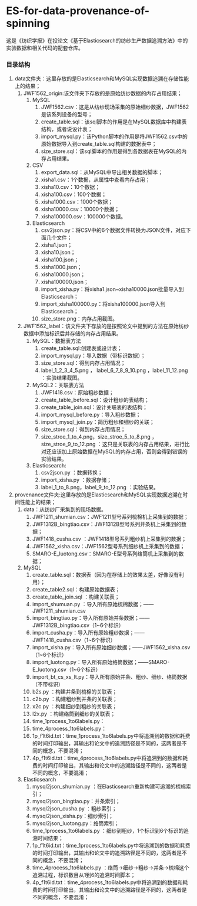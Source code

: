 # ES-for-data-provenance-of-spinning

这是《纺织学报》在投论文《基于Elasticsearch的纺纱生产数据追溯方法》中的实验数据和相关代码的配套仓库。

### 目录结构
1. data文件夹：这里存放的是Elasticsearch和MySQL实现数据追溯在存储性能上的结果；
   1. JWF1562_origin:该文件夹下存放的是原始纺纱数据的内存占用结果；
      1. MySQL
         1. JWF1562.csv：这是从纺纱现场采集的原始细纱数据，JWF1562是该系列设备的型号；
         2. create_table.sql：该sql脚本的作用是在MySQL数据库中构建表结构，或者说设计表；
         3. import_mysql.py：该Python脚本的作用是将JWF1562.csv中的原始数据导入到create_table.sql构建的数据表中；
         4. size_store.sql：该sql脚本的作用是得到各数据表在MySQL的内存占用结果。
      2. CSV
         1. export_data.sql：从MySQL中导出相关数据的脚本；
         2. xisha1.csv：1个数据，从属性中查看内存占用；
         3. xisha10.csv：10个数据；
         4. xisha100.csv：100个数据；
         5. xisha1000.csv：1000个数据；
         6. xisha10000.csv：10000个数据；
         7. xisha100000.csv：100000个数据。
      3. Elasticsearch
         1. csv2json.py：将CSV中的6个数据文件转换为JSON文件，对应下面几个文件；
         2. xisha1.json；
         3. xisha10.json；
         4. xisha100.json；
         5. xisha1000.json；
         6. xisha10000.json；
         7. xisha100000.json；
         8. import_xisha.py：将xisha1.json~xisha10000.json批量导入到Elasticsearch；
         9. import_xisha100000.py：将xisha100000.json导入到Elasticsearch；
         10. size_store.png：内存占用截图。
   2. JWF1562_label：该文件夹下存放的是按照论文中提到的方法在原始纺纱数据中添加标识后并存储的内存占用结果。
      1. MySQL：数据表方法
         1. create_table.sql:创建表或设计表；
         2. import_mysql.py：导入数据（带标识数据）；
         3. size_store.sql：得到内存占用情况；
         4. label_1_2_3_4_5.png ， label_6_7_8_9_10.png ，label_11_12.png ：实验结果截图。
      2. MySQL2：关联表方法
         1. JWF1418.csv：原始粗纱数据；
         2. create_table_before.sql：设计粗纱的表结构；
         3. create_table_join.sql：设计关联表的表结构；
         4. import_mysql_before.py：导入粗纱数据；
         5. import_mysql_join.py：简历粗纱和细纱的关联；
         6. size_store.sql：得到内存占用情况；
         6. size_stroe_1_to_4.png，size_stroe_5_to_8.png ，size_stroe_9_to_12.png ：这只是关联表的内存占用结果，进行比对还应该加上原始数据在MySQL的内存占用，否则会得到错误的实验结果。
      3. Elasticsearch:
         1. csv2json.py ：数据转换；
         2. import_xisha.py ：数据存储；
         3. label_1_to_8.png，label_9_to_12.png ：实验结果。
2. provenance文件夹:这里存放的是Elasticsearch和MySQL实现数据追溯在时间性能上的结果；
   1. data：从纺纱厂采集到的现场数据。
      1. JWF1211_shumian.csv：JWF1211型号系列梳棉机上采集到的数据；
      2. JWF1312B_bingtiao.csv：JWF1312B型号系列并条机上采集到的数据；
      3. JWF1418_cusha.csv ：JWF1418型号系列粗纱机上采集到的数据；
      4. JWF1562_xisha.csv：JWF1562型号系列细纱机上采集到的数据；
      5. SMARO-E_luotong.csv：SMARO-E型号系列络筒机上采集到的数据；
   2. MySQL
      1. create_table.sql：数据表（因为在存储上的效果太差，好像没有利用）；
      2. create_table2.sql：构建原始数据表；
      3. create_table_join.sql ：构建关联表；
      4. import_shumuan.py ：导入所有原始梳棉数据；——JWF1211_shumian.csv
      5. import_bingtiao.py：导入所有原始并条数据；——JWF1312B_bingtiao.csv（1~6个标识）
      6. import_cusha.py：导入所有原始粗纱数据；——JWF1418_cusha.csv（1~6个标识）
      7. import_xisha.py：导入所有原始细纱数据；——JWF1562_xisha.csv（1~6个标识）
      8. import_luotong.py：导入所有原始络筒数据；——SMARO-E_luotong.csv（1~6个标识）
      9. import_bt_cs_xs_lt.py：导入所有原始并条、粗纱、细纱、络筒数据（不带标识）
      10. b2s.py ：构建并条到梳棉的关联表；
      11. c2b.py ：构建粗纱到并条的关联表；
      12. x2c.py ：构建细纱到粗纱的关联表；
      13. l2x.py  ：构建络筒到细纱的关联表；
      14. time_1process_1to6labels.py：
      15. time_4process_1to6labels.py：
      16. 1p_f1t6id.txt：time_1process_1to6labels.py中将追溯到的数据和耗费的时间打印输出，其输出和论文中的追溯路径是不同的，这两者是不同的概念，不要混淆；
      17. 4p_f1t6id.txt：time_4process_1to6labels.py中将追溯到的数据和耗费的时间打印输出，其输出和论文中的追溯路径是不同的，这两者是不同的概念，不要混淆；
   3. Elasticsearch
      1. mysql2json_shumian.py ：在Elasticsearch重新构建可追溯的梳棉索引；
      2. mysql2json_bingtiao.py：并条索引；
      3. mysql2json_cusha.py ：粗纱索引；
      4. mysql2json_xisha.py：细纱索引；
      5. mysql2json_luotong.py：络筒索引；
      6. time_1process_1to6labels.py ：细纱到粗纱，1个标识到6个标识的追溯时间结果；
      7. 1p_f1t6id.txt：time_1process_1to6labels.py中将追溯到的数据和耗费的时间打印输出，其输出和论文中的追溯路径是不同的，这两者是不同的概念，不要混淆；
      8. time_4process_1to6labels.py ：络筒->细纱->粗纱->并条->梳棉这个追溯过程，标识数目从1到6的追溯时间脚本；
      9. 4p_f1t6id.txt：time_4process_1to6labels.py中将追溯到的数据和耗费的时间打印输出，其输出和论文中的追溯路径是不同的，这两者是不同的概念，不要混淆；
